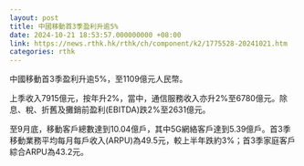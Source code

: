 ```yaml
---
layout: post
title: 中國移動首3季盈利升逾5%
date: 2024-10-21 18:53:57.000000000 +08:00
link: https://news.rthk.hk/rthk/ch/component/k2/1775528-20241021.htm
categories: rthk
---
```


中國移動首3季盈利升逾5%，至1109億元人民幣。

上季收入7915億元，按年升2%，當中，通信服務收入亦升2%至6780億元。除息、稅、折舊及攤銷前盈利(EBITDA)跌2%至2631億元。

至9月底，移動客戶總數達到10.04億戶，其中5G網絡客戶達到5.39億戶。首3季移動業務平均每月每戶收入(ARPU)為49.5元，較上半年跌約3%；首3季家庭客戶綜合ARPU為43.2元。
